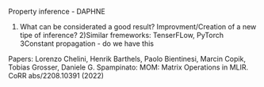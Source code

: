 Property inference - DAPHNE

1) What can be considerated a good result? Improvment/Creation of a new tipe of inference?
2)Similar fremeworks: TenserFLow, PyTorch
3Constant propagation - do we have this


Papers: Lorenzo Chelini, Henrik Barthels, Paolo Bientinesi, Marcin Copik, Tobias Grosser, Daniele G. Spampinato:
MOM: Matrix Operations in MLIR. CoRR abs/2208.10391 (2022) 